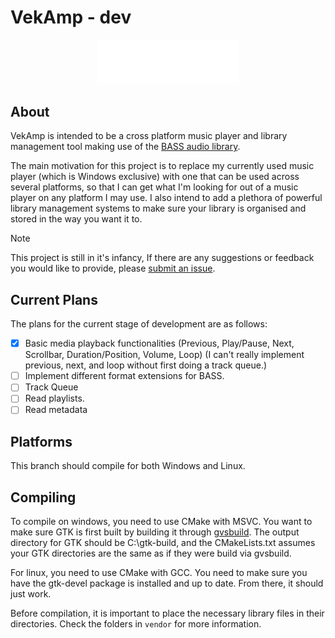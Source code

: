 # VekAmp - dev
<p align="center">
  <img alt="vekamp logo" width="45%" src="assets/branding/wordmark.svg" />
</p>

## About
VekAmp is intended to be a cross platform music player and library management tool making use of the [BASS audio library](https://www.un4seen.com/bass.html). 

The main motivation for this project is to replace my currently used music player (which is Windows exclusive) with one that can be used across several platforms, so that I can get what I'm looking for out of a music player on any platform I may use. I also intend to add a plethora of powerful library management systems to make sure your library is organised and stored in the way you want it to.
>[!NOTE]
>This project is still in it's infancy, If there are any suggestions or feedback you would like to provide, please [submit an issue](https://github.com/vektor451/vekamp/issues/new).

## Current Plans
The plans for the current stage of development are as follows: 
- [x] Basic media playback functionalities (Previous, Play/Pause, Next, Scrollbar, Duration/Position, Volume, Loop) (I can't really implement previous, next, and loop without first doing a track queue.)
- [ ] Implement different format extensions for BASS.
- [ ] Track Queue
- [ ] Read playlists.
- [ ] Read metadata

## Platforms
This branch should compile for both Windows and Linux.

## Compiling
To compile on windows, you need to use CMake with MSVC. You want to make sure GTK is first built by building it through [gvsbuild](https://github.com/wingtk/gvsbuild). The output directory for GTK should be C:\gtk-build, and the CMakeLists.txt assumes your GTK directories are the same as if they were build via gvsbuild. 

For linux, you need to use CMake with GCC. You need to make sure you have the gtk-devel package is installed and up to date. From there, it should just work.

Before compilation, it is important to place the necessary library files in their directories. Check the folders in `vendor` for more information. 
